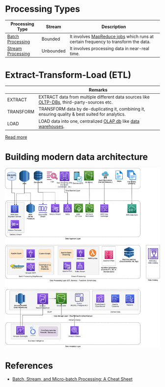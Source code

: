 
# Processing Types

| Processing Type                                 | Stream    | Description                                                                                                             |
|-------------------------------------------------|-----------|-------------------------------------------------------------------------------------------------------------------------|
| [Batch Processing](BatchProcessing/Readme.md)   | Bounded   | It involves [MapReduce jobs](BatchProcessing/ApacheMapReduce.md) which runs at certain frequency to transform the data. |
| [Stream Processing](StreamProcessing/Readme.md) | Unbounded | It involves processing data in near-real time.                                                                          |

# Extract-Transform-Load (ETL)

|           | Remarks                                                                                                                                           |
|-----------|---------------------------------------------------------------------------------------------------------------------------------------------------|
| EXTRACT   | EXTRACT data from multiple different data sources like [OLTP-DBs](../../3_DatabaseServices/OLTPvsOTAP.md), third-party-sources etc.               |
| TRANSFORM | TRANSFORM data by de-duplicating it, combining it, ensuring quality & best suited for analytics.                                                  |
| LOAD      | LOAD data into one, centralized [OLAP db](../../3_DatabaseServices/OLTPvsOTAP.md) like [data warehouses](../StorageDBs/DataWarehouses/Readme.md). |

[Read more](https://aws.amazon.com/what-is/etl/)

# Building modern data architecture

![](../Data-Architecture-ETL-Ingestion-Processing-Analytics.png)

# References
- [Batch, Stream, and Micro-batch Processing: A Cheat Sheet](https://www.upsolver.com/blog/batch-stream-a-cheat-sheet)
